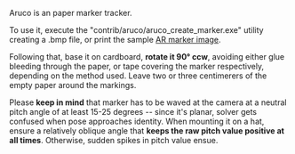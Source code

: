 Aruco is an paper marker tracker.

To use it, execute the "contrib/aruco/aruco\_create\_marker.exe"
utility creating a .bmp file, or print the sample [AR marker image](https://github.com/opentrack/opentrack/blob/47c15a2aa82192033882c06b58a478525683df4a/facetracknoir/contrib/aruco/test3.jpg).

Following that, base it on cardboard, **rotate it 90° ccw**, avoiding either glue bleeding
through the paper, or tape covering the marker respectively, depending
on the method used. Leave two or three centimerers of the empty paper around
the markings.

Please **keep in mind** that marker has to be waved at the camera at a
neutral pitch angle of at least 15-25 degrees -- since it's planar,
solver gets confused when pose approaches identity. When
mounting it on a hat, ensure a relatively oblique angle that
**keeps the raw pitch value positive at all times**. Otherwise,
sudden spikes in pitch value ensue.
